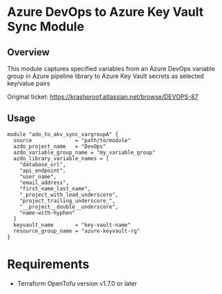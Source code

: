 # Azure DevOps to Azure Key Vault Sync Module

## Overview

This module captures specified variables from an Azure DevOps variable group in Azure pipeline library to Azure Key Vault secrets as selected key/value pairs

Original ticket: https://krashproof.atlassian.net/browse/DEVOPS-87 

## Usage

```hcl
module "ado_to_akv_sync_vargroupA" {
  source              = "path/to/module"
  azdo_project_name   = "DevOps"
  azdo_variable_group_name = "my_variable_group"
  azdo_library_variable_names = [
    "database_url",
    "api_endpoint",
    "user_name",
    "email_address",
    "first_name_last_name",
    "_project_with_lead_underscore",
    "project_trailing_underscore_",
    "__project__double__underscore",
    "name-with-hyphen"
  ]
  keyvault_name       = "key-vault-name"
  resource_group_name = "azure-keyvault-rg"
}

```


# Requirements
- Terraform OpenTofu version v1.7.0 or later
